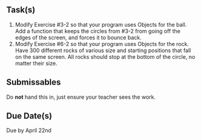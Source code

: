 Task(s)
-------
1. Modify Exercise #3-2 so that your program uses Objects for the ball.  Add a function that keeps the circles from #3-2 from going off the edges of the screen, and forces it to bounce back.
2. Modify Exercise #6-2 so that your program uses Objects for the rock. Have 300 different rocks of various size and starting positions that fall on the same screen.  All rocks should stop at the bottom of the circle, no matter their size.  

Submissables
------------
Do **not** hand this in, just ensure your teacher sees the work.

Due Date(s)
----------
Due by April 22nd
